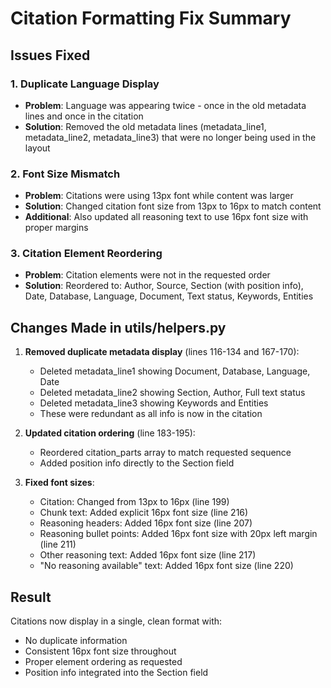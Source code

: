 # Citation Formatting Fix Summary

## Issues Fixed

### 1. Duplicate Language Display
- **Problem**: Language was appearing twice - once in the old metadata lines and once in the citation
- **Solution**: Removed the old metadata lines (metadata_line1, metadata_line2, metadata_line3) that were no longer being used in the layout

### 2. Font Size Mismatch
- **Problem**: Citations were using 13px font while content was larger
- **Solution**: Changed citation font size from 13px to 16px to match content
- **Additional**: Also updated all reasoning text to use 16px font size with proper margins

### 3. Citation Element Reordering
- **Problem**: Citation elements were not in the requested order
- **Solution**: Reordered to: Author, Source, Section (with position info), Date, Database, Language, Document, Text status, Keywords, Entities

## Changes Made in utils/helpers.py

1. **Removed duplicate metadata display** (lines 116-134 and 167-170):
   - Deleted metadata_line1 showing Document, Database, Language, Date
   - Deleted metadata_line2 showing Section, Author, Full text status
   - Deleted metadata_line3 showing Keywords and Entities
   - These were redundant as all info is now in the citation

2. **Updated citation ordering** (line 183-195):
   - Reordered citation_parts array to match requested sequence
   - Added position info directly to the Section field

3. **Fixed font sizes**:
   - Citation: Changed from 13px to 16px (line 199)
   - Chunk text: Added explicit 16px font size (line 216)
   - Reasoning headers: Added 16px font size (line 207)
   - Reasoning bullet points: Added 16px font size with 20px left margin (line 211)
   - Other reasoning text: Added 16px font size (line 217)
   - "No reasoning available" text: Added 16px font size (line 220)

## Result
Citations now display in a single, clean format with:
- No duplicate information
- Consistent 16px font size throughout
- Proper element ordering as requested
- Position info integrated into the Section field
